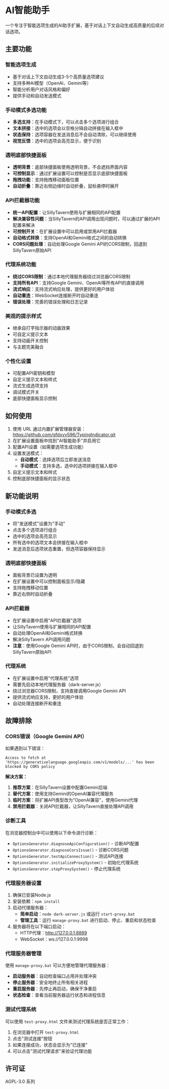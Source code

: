 # AI智能助手

一个专注于智能选项生成的AI助手扩展，基于对话上下文自动生成高质量的后续对话选项。

## 主要功能

### 智能选项生成
- 基于对话上下文自动生成3-5个高质量选项建议
- 支持多种AI模型（OpenAI、Gemini等）
- 智能分析用户对话风格和偏好
- 提供手动和自动发送模式

### 手动模式多选功能
- **多选支持**：在手动模式下，可以点击多个选项进行组合
- **文本拼接**：选中的选项会以空格分隔自动拼接在输入框中
- **状态保持**：选项容器在发送消息后不会自动清除，可以继续使用
- **视觉反馈**：选中的选项会高亮显示，便于识别

### 透明底部快捷面板
- **透明背景**：底部快捷面板使用透明背景，不会遮挡界面内容
- **可控制显示**：通过扩展设置可以控制是否显示底部快捷面板
- **拖拽功能**：支持拖拽移动面板位置
- **自动折叠**：靠近右侧边缘时自动折叠，鼠标悬停时展开

### API拦截器功能
- **统一API配置**：让SillyTavern使用与扩展相同的API配置
- **解决兼容性问题**：当SillyTavern的API调用出现问题时，可以通过扩展的API配置来解决
- **可控制开关**：在扩展设置中可以启用或禁用API拦截器
- **自动格式转换**：支持OpenAI和Gemini格式之间的自动转换
- **CORS问题处理**：自动处理Google Gemini API的CORS限制，回退到SillyTavern原始API

### 代理系统功能
- **绕过CORS限制**：通过本地代理服务器绕过浏览器CORS限制
- **支持所有API**：支持Google Gemini、OpenAI等所有API的直接调用
- **流式响应**：支持流式响应处理，提供更好的用户体验
- **自动重连**：WebSocket连接断开时自动重连
- **错误处理**：完善的错误处理和日志记录

### 美观的提示样式
- 继承自打字指示器的动画效果
- 可自定义提示文本
- 支持动画开关控制
- 与主题完美融合

### 个性化设置
- 可配置API密钥和模型
- 自定义提示文本和样式
- 流式生成选项支持
- 调试模式开关
- 底部快捷面板显示控制

## 如何使用

1. 使用 URL 通过内置扩展管理器安装：https://github.com/gfdxvv596/TypingIndicator.git
2. 在扩展设置面板中找到"AI智能助手"并启用它
3. 配置API设置（如需要选项生成功能）
4. 设置发送模式：
   - **自动模式**：选择选项后立即发送消息
   - **手动模式**：支持多选，选中的选项拼接在输入框中
5. 自定义提示文本和样式
6. 控制底部快捷面板的显示状态

## 新功能说明

### 手动模式多选
- 将"发送模式"设置为"手动"
- 点击多个选项进行组合
- 选中的选项会高亮显示
- 所有选中的选项文本会拼接在输入框中
- 发送消息后选项状态重置，但选项容器保持显示

### 透明底部快捷面板
- 面板背景已设置为透明
- 在扩展设置中可以控制面板显示/隐藏
- 支持拖拽移动位置
- 靠近右侧时自动折叠

### API拦截器
- 在扩展设置中启用"API拦截器"选项
- 让SillyTavern使用与扩展相同的API配置
- 自动处理OpenAI和Gemini格式转换
- 解决SillyTavern API调用问题
- **注意**：使用Google Gemini API时，由于CORS限制，会自动回退到SillyTavern原始API

### 代理系统
- 在扩展设置中启用"代理系统"选项
- 需要先启动本地代理服务器（dark-server.js）
- 绕过浏览器CORS限制，支持直接调用Google Gemini API
- 提供流式响应支持，更好的用户体验
- 自动处理连接断开和重连

## 故障排除

### CORS错误（Google Gemini API）
如果遇到以下错误：
```
Access to fetch at 'https://generativelanguage.googleapis.com/v1/models/...' has been blocked by CORS policy
```

**解决方案：**
1. **推荐方案**：在SillyTavern设置中配置Gemini后端
2. **替代方案**：使用支持Gemini的OpenAI兼容代理服务
3. **临时方案**：将扩展API类型改为"OpenAI兼容"，使用Gemini代理
4. **禁用拦截器**：关闭API拦截器，让SillyTavern直接处理API调用

### 诊断工具
在浏览器控制台中可以使用以下命令进行诊断：
- `OptionsGenerator.diagnoseApiConfiguration()` - 诊断API配置
- `OptionsGenerator.diagnoseCorsIssue()` - 诊断CORS问题
- `OptionsGenerator.testApiConnection()` - 测试API连接
- `OptionsGenerator.initializeProxySystem()` - 初始化代理系统
- `OptionsGenerator.stopProxySystem()` - 停止代理系统

### 代理服务器设置
1. 确保已安装Node.js
2. 安装依赖：`npm install`
3. 启动代理服务器：
   - **简单启动**：`node dark-server.js` 或运行 `start-proxy.bat`
   - **管理工具**：运行 `manage-proxy.bat` 进行启动、停止、重启和状态检查
4. 服务器将在以下端口启动：
   - HTTP代理：http://127.0.0.1:8889
   - WebSocket：ws://127.0.0.1:9998

### 代理服务器管理
使用 `manage-proxy.bat` 可以方便地管理代理服务器：
- **启动服务器**：自动检查端口占用并处理冲突
- **停止服务器**：安全地终止所有相关进程
- **重启服务器**：先停止再启动，确保干净重启
- **状态检查**：查看当前服务器运行状态和进程信息

### 测试代理系统
可以使用 `test-proxy.html` 文件来测试代理系统是否正常工作：
1. 在浏览器中打开 `test-proxy.html`
2. 点击"测试连接"按钮
3. 如果连接成功，状态会显示为"已连接"
4. 可以点击"测试代理请求"来验证代理功能

## 许可证

AGPL-3.0 系列
